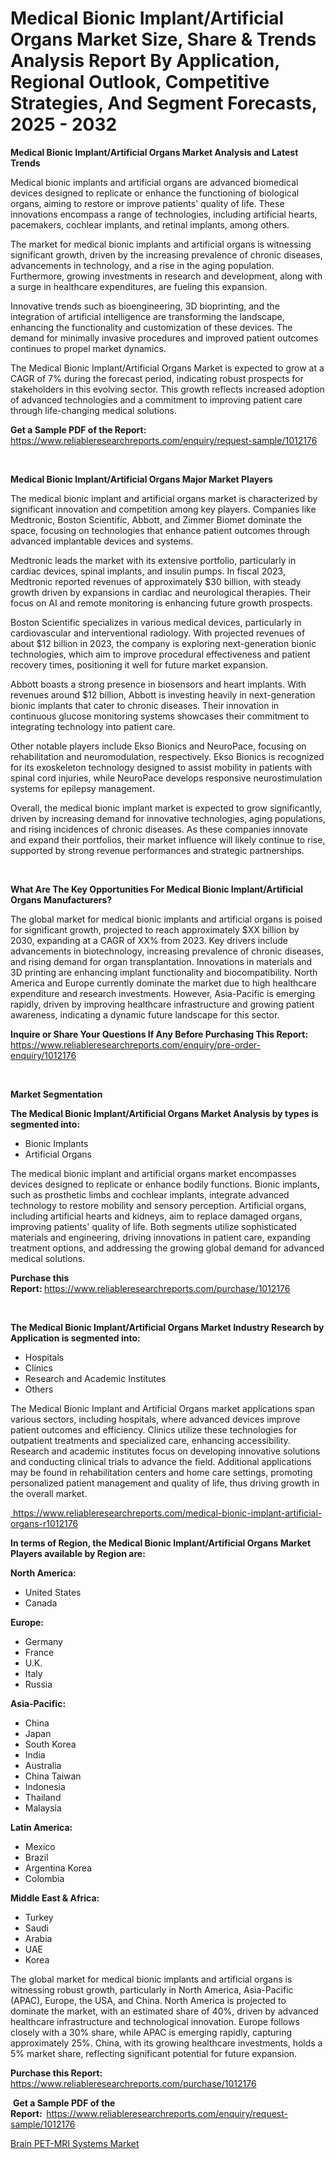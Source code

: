 <p><h1>Medical Bionic Implant/Artificial Organs Market Size, Share & Trends Analysis Report By Application, Regional Outlook, Competitive Strategies, And Segment Forecasts, 2025 - 2032</h1></p><p><strong>Medical Bionic Implant/Artificial Organs Market Analysis and Latest Trends</strong></p>
<p><p>Medical bionic implants and artificial organs are advanced biomedical devices designed to replicate or enhance the functioning of biological organs, aiming to restore or improve patients' quality of life. These innovations encompass a range of technologies, including artificial hearts, pacemakers, cochlear implants, and retinal implants, among others. </p><p>The market for medical bionic implants and artificial organs is witnessing significant growth, driven by the increasing prevalence of chronic diseases, advancements in technology, and a rise in the aging population. Furthermore, growing investments in research and development, along with a surge in healthcare expenditures, are fueling this expansion. </p><p>Innovative trends such as bioengineering, 3D bioprinting, and the integration of artificial intelligence are transforming the landscape, enhancing the functionality and customization of these devices. The demand for minimally invasive procedures and improved patient outcomes continues to propel market dynamics. </p><p>The Medical Bionic Implant/Artificial Organs Market is expected to grow at a CAGR of 7% during the forecast period, indicating robust prospects for stakeholders in this evolving sector. This growth reflects increased adoption of advanced technologies and a commitment to improving patient care through life-changing medical solutions.</p></p>
<p><strong>Get a Sample PDF of the Report:&nbsp;</strong> <a href="https://www.reliableresearchreports.com/enquiry/request-sample/1012176?utm_campaign=3005&utm_medium=2&utm_source=Github&utm_content=ia&utm_term=05032025&utm_id=medical-bionic-implantartificial-organs">https://www.reliableresearchreports.com/enquiry/request-sample/1012176</a></p>
<p>&nbsp;</p>
<p><strong>Medical Bionic Implant/Artificial Organs Major Market Players</strong></p>
<p><p>The medical bionic implant and artificial organs market is characterized by significant innovation and competition among key players. Companies like Medtronic, Boston Scientific, Abbott, and Zimmer Biomet dominate the space, focusing on technologies that enhance patient outcomes through advanced implantable devices and systems.</p><p>Medtronic leads the market with its extensive portfolio, particularly in cardiac devices, spinal implants, and insulin pumps. In fiscal 2023, Medtronic reported revenues of approximately $30 billion, with steady growth driven by expansions in cardiac and neurological therapies. Their focus on AI and remote monitoring is enhancing future growth prospects.</p><p>Boston Scientific specializes in various medical devices, particularly in cardiovascular and interventional radiology. With projected revenues of about $12 billion in 2023, the company is exploring next-generation bionic technologies, which aim to improve procedural effectiveness and patient recovery times, positioning it well for future market expansion.</p><p>Abbott boasts a strong presence in biosensors and heart implants. With revenues around $12 billion, Abbott is investing heavily in next-generation bionic implants that cater to chronic diseases. Their innovation in continuous glucose monitoring systems showcases their commitment to integrating technology into patient care.</p><p>Other notable players include Ekso Bionics and NeuroPace, focusing on rehabilitation and neuromodulation, respectively. Ekso Bionics is recognized for its exoskeleton technology designed to assist mobility in patients with spinal cord injuries, while NeuroPace develops responsive neurostimulation systems for epilepsy management.</p><p>Overall, the medical bionic implant market is expected to grow significantly, driven by increasing demand for innovative technologies, aging populations, and rising incidences of chronic diseases. As these companies innovate and expand their portfolios, their market influence will likely continue to rise, supported by strong revenue performances and strategic partnerships.</p></p>
<p>&nbsp;</p>
<p><strong>What Are The Key Opportunities For Medical Bionic Implant/Artificial Organs Manufacturers?</strong></p>
<p><p>The global market for medical bionic implants and artificial organs is poised for significant growth, projected to reach approximately $XX billion by 2030, expanding at a CAGR of XX% from 2023. Key drivers include advancements in biotechnology, increasing prevalence of chronic diseases, and rising demand for organ transplantation. Innovations in materials and 3D printing are enhancing implant functionality and biocompatibility. North America and Europe currently dominate the market due to high healthcare expenditure and research investments. However, Asia-Pacific is emerging rapidly, driven by improving healthcare infrastructure and growing patient awareness, indicating a dynamic future landscape for this sector.</p></p>
<p><strong>Inquire or Share Your Questions If Any Before Purchasing This Report:</strong> <a href="https://www.reliableresearchreports.com/enquiry/pre-order-enquiry/1012176?utm_campaign=3005&utm_medium=2&utm_source=Github&utm_content=ia&utm_term=05032025&utm_id=medical-bionic-implantartificial-organs">https://www.reliableresearchreports.com/enquiry/pre-order-enquiry/1012176</a></p>
<p>&nbsp;</p>
<p><strong>Market Segmentation</strong></p>
<p><strong>The Medical Bionic Implant/Artificial Organs Market Analysis by types is segmented into:</strong></p>
<p><ul><li>Bionic Implants</li><li>Artificial Organs</li></ul></p>
<p><p>The medical bionic implant and artificial organs market encompasses devices designed to replicate or enhance bodily functions. Bionic implants, such as prosthetic limbs and cochlear implants, integrate advanced technology to restore mobility and sensory perception. Artificial organs, including artificial hearts and kidneys, aim to replace damaged organs, improving patients' quality of life. Both segments utilize sophisticated materials and engineering, driving innovations in patient care, expanding treatment options, and addressing the growing global demand for advanced medical solutions.</p></p>
<p><strong>Purchase this Report:&nbsp;</strong><a href="https://www.reliableresearchreports.com/purchase/1012176?utm_campaign=3005&utm_medium=2&utm_source=Github&utm_content=ia&utm_term=05032025&utm_id=medical-bionic-implantartificial-organs">https://www.reliableresearchreports.com/purchase/1012176</a></p>
<p>&nbsp;</p>
<p><strong>The Medical Bionic Implant/Artificial Organs Market Industry Research by Application is segmented into:</strong></p>
<p><ul><li>Hospitals</li><li>Clinics</li><li>Research and Academic Institutes</li><li>Others</li></ul></p>
<p><p>The Medical Bionic Implant and Artificial Organs market applications span various sectors, including hospitals, where advanced devices improve patient outcomes and efficiency. Clinics utilize these technologies for outpatient treatments and specialized care, enhancing accessibility. Research and academic institutes focus on developing innovative solutions and conducting clinical trials to advance the field. Additional applications may be found in rehabilitation centers and home care settings, promoting personalized patient management and quality of life, thus driving growth in the overall market.</p></p>
<p><a href="https://www.reliableresearchreports.com/medical-bionic-implant-artificial-organs-r1012176?utm_campaign=3005&utm_medium=2&utm_source=Github&utm_content=ia&utm_term=05032025&utm_id=medical-bionic-implantartificial-organs">&nbsp;https://www.reliableresearchreports.com/medical-bionic-implant-artificial-organs-r1012176</a></p>
<p><strong>In terms of Region, the Medical Bionic Implant/Artificial Organs Market Players available by Region are:</strong></p>
<p>
    <p> <strong> North America: </strong>
        <ul>
            <li>United States</li>
            <li>Canada</li>
        </ul>
        </p> 
    <p> <strong> Europe: </strong>
        <ul>
            <li>Germany</li>
            <li>France</li>
            <li>U.K.</li>
            <li>Italy</li>
            <li>Russia</li>
        </ul>
        </p> 
    <p> <strong> Asia-Pacific: </strong>
        <ul>
            <li>China</li>
            <li>Japan</li>
            <li>South Korea</li>
            <li>India</li>
            <li>Australia</li>
            <li>China Taiwan</li>
            <li>Indonesia</li>
            <li>Thailand</li>
            <li>Malaysia</li>
        </ul>
        </p> 
    <p> <strong> Latin America: </strong>
        <ul>
            <li>Mexico</li>
            <li>Brazil</li>
            <li>Argentina Korea</li>
            <li>Colombia</li>
        </ul>
        </p> 
    <p> <strong> Middle East & Africa: </strong>
        <ul>
            <li>Turkey</li>
            <li>Saudi</li>
            <li>Arabia</li>
            <li>UAE</li>
            <li>Korea</li>
        </ul>
    </p>
    </p>
<p><p>The global market for medical bionic implants and artificial organs is witnessing robust growth, particularly in North America, Asia-Pacific (APAC), Europe, the USA, and China. North America is projected to dominate the market, with an estimated share of 40%, driven by advanced healthcare infrastructure and technological innovation. Europe follows closely with a 30% share, while APAC is emerging rapidly, capturing approximately 25%. China, with its growing healthcare investments, holds a 5% market share, reflecting significant potential for future expansion.</p></p>
<p><strong>Purchase this Report: </strong><a href="https://www.reliableresearchreports.com/purchase/1012176?utm_campaign=3005&utm_medium=2&utm_source=Github&utm_content=ia&utm_term=05032025&utm_id=medical-bionic-implantartificial-organs">https://www.reliableresearchreports.com/purchase/1012176</a></p>
<p>&nbsp;<strong>Get a Sample PDF of the Report:&nbsp;&nbsp;</strong><a href="https://www.reliableresearchreports.com/enquiry/request-sample/1012176?utm_campaign=3005&utm_medium=2&utm_source=Github&utm_content=ia&utm_term=05032025&utm_id=medical-bionic-implantartificial-organs">https://www.reliableresearchreports.com/enquiry/request-sample/1012176</a></p>
<p><strong></strong></p>
<p><p><a href="https://github.com/zanoligarav/Market-Research-Report-List-1/blob/main/brain-pet-mri-systems-market.md?utm_campaign=3005&utm_medium=2&utm_source=Github&utm_content=ia&utm_term=05032025&utm_id=medical-bionic-implantartificial-organs">Brain PET-MRI Systems Market</a></p></p>